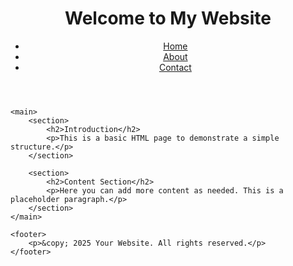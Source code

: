 <!DOCTYPE html>
<html lang="en">
<head>
    <meta charset="UTF-8">
    <meta name="viewport" content="width=device-width, initial-scale=1.0">
    <title>Basic HTML Page</title>
    <link rel="stylesheet" href="styles.css">
</head>
<body>
    <header>
        <h1>Welcome to My Website</h1>
        <nav>
            <ul>
                <li><a href="#">Home</a></li>
                <li><a href="#">About</a></li>
                <li><a href="#">Contact</a></li>
            </ul>
        </nav>
    </header>

    <main>
        <section>
            <h2>Introduction</h2>
            <p>This is a basic HTML page to demonstrate a simple structure.</p>
        </section>
        
        <section>
            <h2>Content Section</h2>
            <p>Here you can add more content as needed. This is a placeholder paragraph.</p>
        </section>
    </main>

    <footer>
        <p>&copy; 2025 Your Website. All rights reserved.</p>
    </footer>
</body>
</html>
